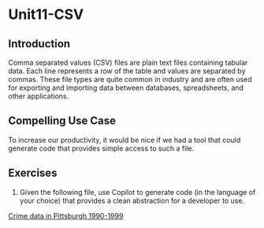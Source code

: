 #  Unit11-CSV

## Introduction

Comma separated values (CSV) files are plain text files containing tabular data.
Each line represents a row of the table and values are separated by commas.
These file types are quite common in industry and are often used for exporting and importing data between databases, spreadsheets, and other applications.

## Compelling Use Case
To increase our productivity, it would be nice if we had a tool that could generate code that provides simple access to such a file.

## Exercises
1. Given the following file, use Copilot to generate code (in the language of your choice) that provides a clean abstraction for a developer to use.

[Crime data in Pittsburgh 1990-1999](https://www.andrew.cmu.edu/user/mm6/95-771/CrimeData/CrimeLatLonXY1990.csv)
